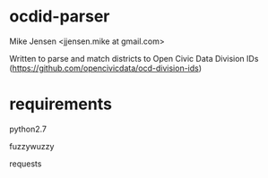 ocdid-parser
============

Mike Jensen <jjensen.mike at gmail.com>

Written to parse and match districts to Open Civic Data Division IDs (https://github.com/opencivicdata/ocd-division-ids)

requirements
============
python2.7

fuzzywuzzy

requests

